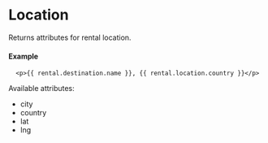 # Location

Returns attributes for rental location.

#### Example

~~~ liquid
  <p>{{ rental.destination.name }}, {{ rental.location.country }}</p>
~~~

Available attributes:

* city
* country
* lat
* lng
